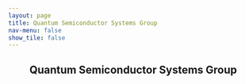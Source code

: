 ```yaml
---
layout: page
title: Quantum Semiconductor Systems Group
nav-menu: false
show_tile: false
---
```


<!-- Main -->
<div id="main" class="alt">

  <!-- One -->
<section id="one">
	<div class="inner">
		<header class="major">
			<h1>Quantum Semiconductor Systems Group</h1>
		</header>

<!-- Content -->
